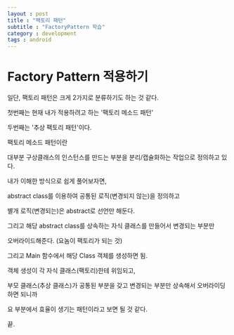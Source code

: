 ```yaml
---
layout : post
title : "팩토리 패턴"
subtitle : "FactoryPattern 학습"
category : development
tags : android
---
```


# Factory Pattern 적용하기

일단, 팩토리 패턴은 크게 2가지로 분류하기도 하는 것 같다.

첫번째는 현재 내가 적용하려고 하는 '팩토리 메소드 패턴'

두번째는 '추상 팩토리 패턴'이다.



팩토리 메소드 패턴이란

대부분 구상클래스의 인스턴스를 만드는 부분을 분리/캡슐화하는 작업으로 정의하고 있다.



내가 이해한 방식으로 쉽게 풀어보자면,

abstract class를 이용하여 공통된 로직(변경되지 않는)을 정의하고 

별개 로직(변경되는)은 abstract로 선언만 해둔다.



그리고 해당 abstract class를 상속하는 자식 클래스를 만들어서 변경되는 부분만

오버라이드해준다. (요놈이 팩토리가 되는 것)



그리고 Main 함수에서 해당 Class 객체를 생성하면 됨.





객체 생성이 각 자식 클래스(팩토리)한테 위임되고,

부모 클래스(추상 클래스)가 공통된 부분을 갖고 변경되는 부분만 상속해서 오버라이딩하면 되니까

요 부분에서 효율이 생기는 패턴이라고 보면 될 것 같다.



끝.